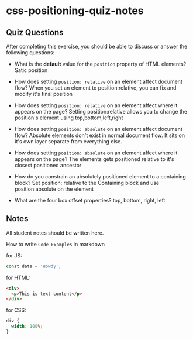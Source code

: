 # css-positioning-quiz-notes

## Quiz Questions

After completing this exercise, you should be able to discuss or answer the following questions:

- What is the **default** value for the `position` property of HTML elements?
  Satic position

- How does setting `position: relative` on an element affect document flow?
  When you set an element to position:relative, you can fix and modify it's final position

- How does setting `position: relative` on an element affect where it appears on the page?
  Setting position:relative allows you to change the position's element using top,bottom,left,right

- How does setting `position: absolute` on an element affect document flow?
  Absolute elements don't exist in normal document flow. It sits on it's own layer separate from everything else.

- How does setting `position: absolute` on an element affect where it appears on the page?
  The elements gets positioned relative to it's closest positioned ancestor

- How do you constrain an absolutely positioned element to a containing block?
  Set position: relative to the Containing block and use position:absolute on the element

- What are the four box offset properties?
  top, bottom, right, left

## Notes

All student notes should be written here.

How to write `Code Examples` in markdown

for JS:

```javascript
const data = 'Howdy';
```

for HTML:

```html
<div>
  <p>This is text content</p>
</div>
```

for CSS:

```css
div {
  width: 100%;
}
```
